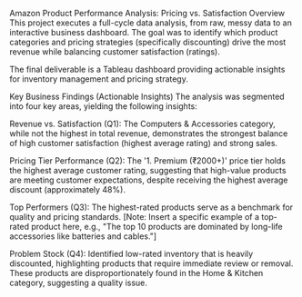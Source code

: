 Amazon Product Performance Analysis: Pricing vs. Satisfaction
Overview
This project executes a full-cycle data analysis, from raw, messy data to an interactive business dashboard. The goal was to identify which product categories and pricing strategies (specifically discounting) drive the most revenue while balancing customer satisfaction (ratings).

The final deliverable is a Tableau dashboard providing actionable insights for inventory management and pricing strategy.

Key Business Findings (Actionable Insights)
The analysis was segmented into four key areas, yielding the following insights:

Revenue vs. Satisfaction (Q1): The Computers & Accessories category, while not the highest in total revenue, demonstrates the strongest balance of high customer satisfaction (highest average rating) and strong sales.

Pricing Tier Performance (Q2): The '1. Premium (₹2000+)' price tier holds the highest average customer rating, suggesting that high-value products are meeting customer expectations, despite receiving the highest average discount (approximately 48%).

Top Performers (Q3): The highest-rated products serve as a benchmark for quality and pricing standards. [Note: Insert a specific example of a top-rated product here, e.g., "The top 10 products are dominated by long-life accessories like batteries and cables."]

Problem Stock (Q4): Identified low-rated inventory that is heavily discounted, highlighting products that require immediate review or removal. These products are disproportionately found in the Home & Kitchen category, suggesting a quality issue.